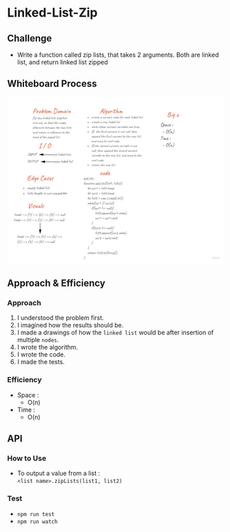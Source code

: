 # Linked-List-Zip

## Challenge  
- Write a function called zip lists, that takes 2 arguments. Both are linked list, and return linked list zipped

## Whiteboard Process  

![Linked-List-Zip](Linked-List-Zip.jpg)  

## Approach & Efficiency  

### Approach   
1. I understood the problem first.
1. I imagined how the results should be.
1. I made a drawings of how the `linked list` would be after insertion of multiple `nodes`. 
1. I wrote the algorithm.
1. I wrote the code.
1. I made the tests.

### Efficiency
- Space :  
  - O(n)
- Time :  
  - O(n)
## API  

### How to Use
- To output a value from a list :  
  `<list name>.zipLists(list1, list2)`

### Test

- `npm run test` 
- `npm run watch`

